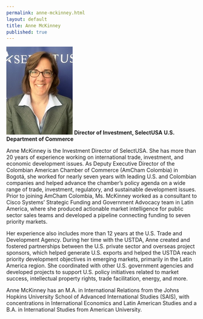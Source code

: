 ```yaml
---
permalink: anne-mckinney.html
layout: default
title: Anne McKinney
published: true
---
```


<span class="imgright">![Anne McKinney](images/AM_headshot_small.jpg)
**Director of Investment, SelectUSA**
**U.S. Department of Commerce**</span>

Anne McKinney is the Investment Director of SelectUSA. She has more than 20 years of experience working on international trade, investment, and economic development issues. As Deputy Executive Director of the Colombian American Chamber of Commerce (AmCham Colombia) in Bogotá, she worked for nearly seven years with leading U.S. and Colombian companies and helped advance the chamber’s policy agenda on a wide range of trade, investment, regulatory, and sustainable development issues. Prior to joining AmCham Colombia, Ms. McKinney worked as a consultant to Cisco Systems’ Strategic Funding and Government Advocacy team in Latin America, where she produced actionable market intelligence for public sector sales teams and developed a pipeline connecting funding to seven priority markets.

Her experience also includes more than 12 years at the U.S. Trade and Development Agency. During her time with the USTDA, Anne created and fostered partnerships between the U.S. private sector and overseas project sponsors, which helped generate U.S. exports and helped the USTDA reach priority development objectives in emerging markets, primarily in the Latin America region. She coordinated with other U.S. government agencies and developed projects to support U.S. policy initiatives related to market success, intellectual property rights, trade facilitation, energy, and more.


Anne McKinney has an M.A. in International Relations from the Johns Hopkins University School of Advanced International Studies (SAIS), with concentrations in International Economics and Latin American Studies and a B.A. in International Studies from American University.
